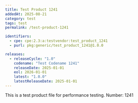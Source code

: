 ```yaml
---
title: Test Product 1241
addedAt: 2025-08-21
category: test
tags: test
permalink: /test-product-1241

identifiers:
  - cpe: cpe:2.3:a:testvendor:test_product_1241
  - purl: pkg:generic/test_product_1241@1.0.0

releases:
  - releaseCycle: "1.0"
    codename: "Test Codename 1241"
    releaseDate: 2025-01-01
    eol: 2026-01-01
    latest: "1.0.0"
    latestReleaseDate: 2025-01-01
---
```


This is a test product file for performance testing. Number: 1241
